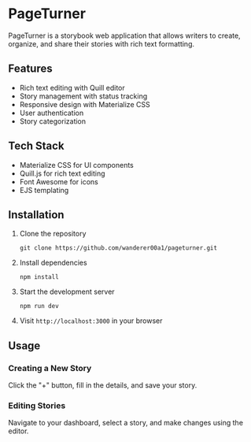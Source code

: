# PageTurner

PageTurner is a storybook web application that allows writers to create, organize, and share their stories with rich text formatting.

## Features

- Rich text editing with Quill editor
- Story management with status tracking
- Responsive design with Materialize CSS
- User authentication
- Story categorization

## Tech Stack

- Materialize CSS for UI components
- Quill.js for rich text editing
- Font Awesome for icons
- EJS templating

## Installation

1. Clone the repository
   ```
   git clone https://github.com/wanderer00a1/pageturner.git
   ```

2. Install dependencies
   ```
   npm install
   ```

3. Start the development server
   ```
   npm run dev
   ```

4. Visit `http://localhost:3000` in your browser

## Usage

### Creating a New Story
Click the "+" button, fill in the details, and save your story.

### Editing Stories
Navigate to your dashboard, select a story, and make changes using the editor.

